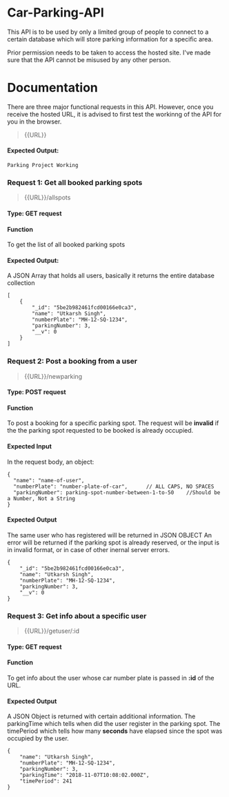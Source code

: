 # Car-Parking-API

This API is to be used by only a limited group of people to connect to a certain database which will store parking information for a specific area. 

Prior permission needs to be taken to access the hosted site. I've made sure that the API cannot be misused by any other person.

# Documentation

There are three major functional requests in this API. However, once you receive the hosted URL, it is advised to first test the workinng of the API for you in the browser.

> {{URL}}

#### Expected Output:
```
Parking Project Working
```

### Request 1: Get all booked parking spots 
> {{URL}}/allspots
#### Type: GET request
#### Function
To get the list of all booked parking spots
#### Expected Output:
A JSON Array that holds all users, basically it returns the entire database collection
```
[
    {
        "_id": "5be2b982461fcd00166e0ca3",
        "name": "Utkarsh Singh",
        "numberPlate": "MH-12-SQ-1234",
        "parkingNumber": 3,
        "__v": 0
    }
]
```

### Request 2: Post a booking from a user
> {{URL}}/newparking
#### Type: POST request
#### Function
To post a booking for a specific parking spot. The request will be **invalid** if the the parking spot requested to be booked is already occupied.

#### Expected Input
In the request body, an object:
```
{
  "name": "name-of-user",
  "numberPlate": "number-plate-of-car",      // ALL CAPS, NO SPACES
  "parkingNumber": parking-spot-number-between-1-to-50    //Should be a Number, Not a String
}
```

#### Expected Output
The same user who has registered will be returned in JSON OBJECT
An error will be returned if the parking spot is already reserved, or the input is in invalid format, or in case of other inernal server errors.

```
{
    "_id": "5be2b982461fcd00166e0ca3",
    "name": "Utkarsh Singh",
    "numberPlate": "MH-12-SQ-1234",
    "parkingNumber": 3,
    "__v": 0
}
```

### Request 3: Get info about a specific user
> {{URL}}/getuser/:id
#### Type: GET request
#### Function
To get info about the user whose car number plate is passed in **:id** of the URL.

#### Expected Output
A JSON Object is returned with certain additional information. 
The parkingTime which tells when did the user register in the parking spot.
The timePeriod which tells how many **seconds** have elapsed since the spot was occupied by the user.
```
{
    "name": "Utkarsh Singh",
    "numberPlate": "MH-12-SQ-1234",
    "parkingNumber": 3,
    "parkingTime": "2018-11-07T10:08:02.000Z",
    "timePeriod": 241
}
```

